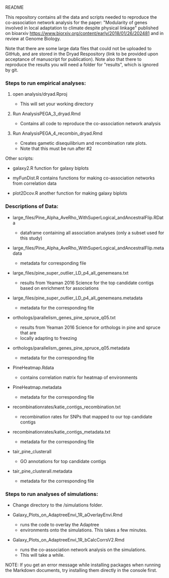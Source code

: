 README

This repository contains all the data and scripts needed to reproduce the
co-association network analysis for the paper: "Modularity of genes involved in local adaptation to climate despite physical linkage" published on bioarxiv https://www.biorxiv.org/content/early/2018/01/26/202481 and in review at Genome Biology.

Note that there are some large data files that could not be uploaded to GitHub, and are stored in the Dryad Respository (link to be provided upon acceptance of manuscript for publication). Note also that there to reproduce the results you will need a folder for "results", which is ignored by git.

### Steps to run empirical analyses:


1) open analysis/dryad.Rproj
	- This will set your working directory

2) Run AnalysisPEGA_3_dryad.Rmd
	- Contains all code to reproduce the co-association network analysis

3) Run AnalysisPEGA_4_recombin_dryad.Rmd
	- Creates gametic disequilibrium and recombination rate plots.
	- Note that this must be run after #2

Other scripts:

* galaxy2.R function for galaxy biplots

* myFunDist.R contains functions for making co-association networks from correlation data

* plot2Dcov.R another function for making galaxy biplots


### Descriptions of Data:

* large_files/Pine_Alpha_AveRho_WithSuperLogical_andAncestralFlip.RData
	* dataframe containing all association analyses (only a subset used for this study)
	
* large_files/Pine_Alpha_AveRho_WithSuperLogical_andAncestralFlip.metadata
	* metadata for corresponding file

* large_files/pine_super_outlier_LD_p4_all_genemeans.txt
	* results from Yeaman 2016 Science for the top candidate contigs based on enrichment for associations
	
* large_files/pine_super_outlier_LD_p4_all_genemeans.metadata
	* metadata for the corresponding file
	
* orthologs/parallelism_genes_pine_spruce_q05.txt
	* results from Yeaman 2016 Science for orthologs in pine and spruce that are
	* locally adapting to freezing
	
* orthologs/parallelism_genes_pine_spruce_q05.metadata
	* metadata for the corresponding file
	
* PineHeatmap.Rdata
	* contains correlation matrix for heatmap of environments
	
* PineHeatmap.metadata
	* metadata for the corresponding file
		
* recombinationrates/katie_contigs_recombination.txt
	* recombination rates for SNPs that mapped to our top candidate contigs
	
* recombinationrates/katie_contigs_metadata.txt
	* metadata for the corresponding file

* tair_pine_clusterall
	* GO annotations for top candidate contigs
	
* tair_pine_clusterall.metadata
	* metadata for the corresponding file


### Steps to run analyses of simulations:

* Change directory to the /simulations folder.

* Galaxy_Plots_on_AdaptreeEnvi_1R_aOverlayEnvi.Rmd 
	* runs the code to overlay the Adaptree 
	* environments onto the simulations. This takes a few minutes.

* Galaxy_Plots_on_AdaptreeEnvi_1R_bCalcCorrsV2.Rmd
	* runs the co-association network analysis on the simulations.
	* This will take a while.

NOTE: If you get an error message while installing packages when running the 
	Markdown documents, try installing them directly in the console first.
